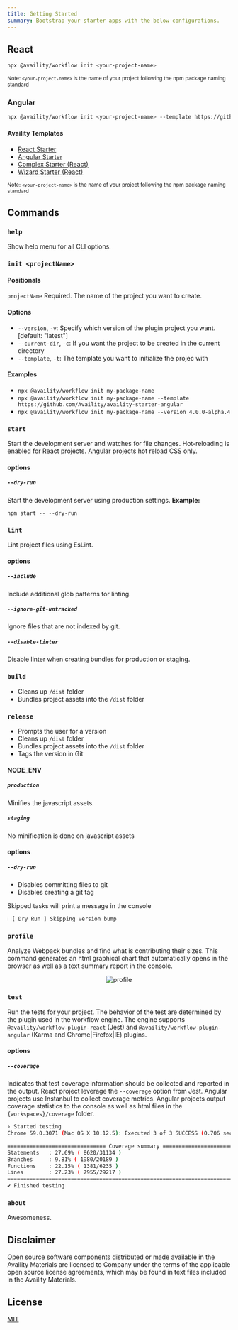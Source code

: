 ```yaml
---
title: Getting Started
summary: Bootstrap your starter apps with the below configurations.
---
```


## React

```bash
npx @availity/workflow init <your-project-name>
```

<small>Note: `<your-project-name>` is the name of your project following the npm package naming standard</small>

### Angular

```bash
npx @availity/workflow init <your-project-name> --template https://github.com/Availity/availity-starter-angular
```

#### Availity Templates
* [React Starter](https://github.com/Availity/availity-starter-react)
* [Angular Starter](https://github.com/Availity/availity-starter-angular)
* [Complex Starter (React)](https://github.com/Availity/availity-starter-complex)
* [Wizard Starter (React)](https://github.com/Availity/availity-starter-wizard)


<small>Note: `<your-project-name>` is the name of your project following the npm package naming standard</small>


## Commands

### `help`
Show help menu for all CLI options.

### `init <projectName>`

#### Positionals
`projectName`  Required. The name of the project you want to create.

#### Options
- `--version`, `-v`:  Specify which version of the plugin project you want. [default: "latest"]
- `--current-dir`, `-c`: If you want the project to be created in the current directory
- `--template`, `-t`: The template you want to initialize the projec with
#### Examples
- `npx @availity/workflow init my-package-name`
- `npx @availity/workflow init my-package-name --template https://github.com/Availity/availity-starter-angular`
- `npx @availity/workflow init my-package-name --version 4.0.0-alpha.4`

### `start`
Start the development server and watches for file changes.  Hot-reloading is enabled for React projects.  Angular projects hot reload CSS only.

#### options

##### `--dry-run`
Start the development server using production settings. **Example:**

`npm start -- --dry-run`

### `lint`
Lint project files using EsLint.

#### options

##### `--include`
Include additional glob patterns for linting.

##### `--ignore-git-untracked`
Ignore files that are not indexed by git.

##### `--disable-linter`
Disable linter when creating bundles for production or staging.

### `build`
- Cleans up `/dist` folder
- Bundles project assets into the `/dist` folder

### `release`
- Prompts the user for a version
- Cleans up `/dist` folder
- Bundles project assets into the `/dist` folder
- Tags the version in Git

#### NODE_ENV

##### `production`
Minifies the javascript assets.

##### `staging`
No minification is done on javascript assets

#### options

##### `--dry-run`
- Disables committing files to git
- Disables creating a git tag

Skipped tasks will print a message in the console
```bash
ℹ [ Dry Run ] Skipping version bump
```

### `profile`
Analyze Webpack bundles and find what is contributing their sizes.  This command generates an html graphical chart that automatically opens in the browser as well as a text summary report in the console.


<div align="center">
  <img src="../images/profile.png" alt="profile" className="w-50" />
</div>




### `test`
Run the tests for your project.  The behavior of the test are determined by the plugin used in the workflow engine.  The engine supports `@availity/workflow-plugin-react` (Jest) and `@availity/workflow-plugin-angular` (Karma and Chrome|Firefox|IE) plugins.

#### options

##### `--coverage`
Indicates that test coverage information should be collected and reported in the output. React project leverage the `--coverage` option from Jest. Angular projects use Instanbul to collect coverage metrics. Angular projects output coverage statistics to the console as well as html files in the  `{workspaces}/coverage` folder.

```bash
› Started testing
Chrome 59.0.3071 (Mac OS X 10.12.5): Executed 3 of 3 SUCCESS (0.706 secs / 0.082 secs)

=============================== Coverage summary ===============================
Statements   : 27.69% ( 8620/31134 )
Branches     : 9.81% ( 1980/20189 )
Functions    : 22.15% ( 1381/6235 )
Lines        : 27.23% ( 7955/29217 )
================================================================================
✔ Finished testing
```

### `about`
Awesomeness.


## Disclaimer

Open source software components distributed or made available in the Availity Materials are licensed to Company under the terms of the applicable open source license agreements, which may be found in text files included in the Availity Materials.

## License
[MIT](../../LICENSE)




